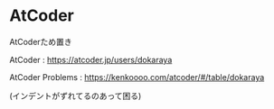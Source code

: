 # AtCoder
AtCoderため置き

AtCoder : https://atcoder.jp/users/dokaraya

AtCoder Problems : https://kenkoooo.com/atcoder/#/table/dokaraya

(インデントがずれてるのあって困る)
